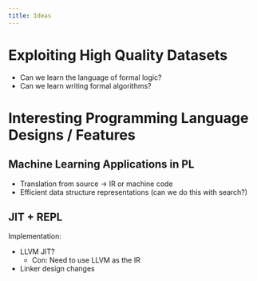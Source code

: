 ```yaml
---
title: Ideas
---
```


# Exploiting High Quality Datasets
- Can we learn the language of formal logic?
- Can we learn writing formal algorithms?

# Interesting Programming Language Designs / Features

## Machine Learning Applications in PL
- Translation from source -> IR or machine code
- Efficient data structure representations (can we do this with search?)

## JIT + REPL
Implementation:
- LLVM JIT?
	- Con: Need to use LLVM as the IR
- Linker design changes
